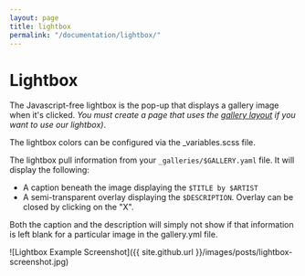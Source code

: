 ```yaml
---
layout: page
title: lightbox
permalink: "/documentation/lightbox/"
--- 
```

# Lightbox
The Javascript-free lightbox is the pop-up that displays a gallery image when it's clicked. _You must create a page that uses the [gallery layout](/documentation/layouts/#gallery-page) if you want to use our lightbox)_.  

The lightbox colors can be configured via the _variables.scss file.   

The lightbox pull information from your `_galleries/$GALLERY.yaml` file. It will display the following:
- A caption beneath the image displaying the `$TITLE by $ARTIST`
- A semi-transparent overlay displaying the `$DESCRIPTION`. Overlay can be closed by clicking on the "X".

Both the caption and the description will simply not show if that information is left blank for a particular image in the gallery.yml file.

![Lightbox Example Screenshot]({{ site.github.url }}/images/posts/lightbox-screenshot.jpg)
